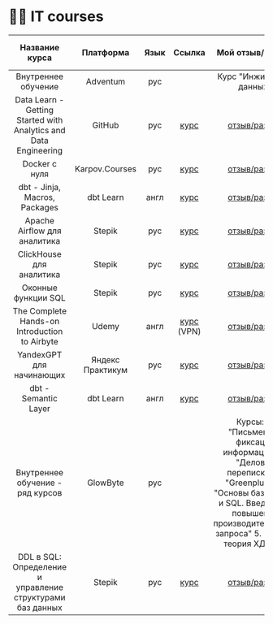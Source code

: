 # 👩‍💻 IT courses

| Название курса | Платформа | Язык | Ссылка | Мой отзыв/разбор | Мои решения/конспект |
| :--------------------: | :---------------------: | :---------------------------: | :---------------------: | :---------------------------: | :---------------------------: |
| Внутреннее обучение  |	Adventum | рус |  | Курс "Инжиниринг данных" |  |
| Data Learn - Getting Started with Analytics and Data Engineering |	GitHub | рус | [курс](https://github.com/Data-Learn/data-engineering/blob/master/DE%20-%20101%20Guide.md) | [отзыв/разбор](https://t.me/diary_musician_analyst/351) | [мои решения](https://github.com/Malakhova-Natalya/Data_Learn) |
| Docker с нуля | Karpov.Courses | рус | [курс](https://karpov.courses/docker?_gl=1*ueot3m*_ga*ODc5ODgxODYzLjE3MDU1Njc1MzE.*_ga_DZP7KEXCQQ*MTcwNzcyMTkwNC40NC4xLjE3MDc3MjE5MTcuNDcuMC4w) | [отзыв/разбор](https://github.com/Malakhova-Natalya/IT_courses/blob/main/all_courses/Docker%20с%20нуля/final_opinion.md) |  |
| dbt - Jinja, Macros, Packages | dbt Learn | англ | [курс](https://courses.getdbt.com/courses/take/jinja-macros-packages/texts/30200737-welcome) | [отзыв/разбор](https://github.com/Malakhova-Natalya/IT_courses/blob/main/all_courses/Jinja%2C%20Macros%2C%20Packages/final_opinion.md) |  |
| Apache Airflow для аналитика | Stepik | рус | [курс](https://stepik.org/course/99527/syllabus) | [отзыв/разбор](https://github.com/Malakhova-Natalya/IT_courses/blob/main/all_courses/Apache%20Airflow%20для%20аналитика/final_opinion.md) | [мои решения](https://github.com/Malakhova-Natalya/IT_courses/tree/main/all_courses/Apache%20Airflow%20для%20аналитика) |
| ClickHouse для аналитика | Stepik | рус | [курс](https://stepik.org/course/100210/syllabus) | [отзыв/разбор](https://github.com/Malakhova-Natalya/IT_courses/blob/main/all_courses/ClickHouse%20для%20аналитика/final_opinion.md) | [мои решения](https://github.com/Malakhova-Natalya/IT_courses/tree/main/all_courses/ClickHouse%20для%20аналитика) |
| Оконные функции SQL | Stepik | рус | [курс](https://stepik.org/course/95367/syllabus) | [отзыв/разбор](https://github.com/Malakhova-Natalya/IT_courses/blob/main/all_courses/Оконные%20функции%20SQL/final_opinion.md) | [мои решения](https://github.com/Malakhova-Natalya/IT_courses/tree/main/all_courses/Оконные%20функции%20SQL) |
| The Complete Hands-on Introduction to Airbyte | Udemy | англ | [курс](https://www.udemy.com/course/the-complete-hands-on-introduction-to-airbyte/) (VPN) | [отзыв/разбор](https://github.com/Malakhova-Natalya/IT_courses/blob/main/all_courses/The%20Complete%20Hands-on%20Introduction%20to%20Airbyte/final_opinion.md) | [конспект](https://github.com/Malakhova-Natalya/IT_courses/tree/main/all_courses/The%20Complete%20Hands-on%20Introduction%20to%20Airbyte) |
| YandexGPT для начинающих | Яндекс Практикум | рус | [курс](https://practicum.yandex.ru/yandexgpt-beginner/?utm_source=referral&utm_medium=community&utm_campaign=tg_community_RF_common_Unde_b2c_Other_None_june-2024) | [отзыв/разбор](https://github.com/Malakhova-Natalya/IT_courses/tree/main/all_courses/YandexGPT%20для%20начинающих) |  |
| dbt - Semantic Layer | dbt Learn | англ | [курс](https://learn.getdbt.com/courses/semantic-layer) | [отзыв/разбор](https://github.com/Malakhova-Natalya/IT_courses/blob/main/all_courses/Semantic%20Layer/README.md) |  |
| Внутреннее обучение - ряд курсов | GlowByte | рус |  | Курсы: 1. "Письменная фиксация информации" 2. "Деловая переписка" 3. "Greenplum" 4. "Основы баз данных и SQL. Введение в повышение производительности запроса" 5. "Общая теория ХД и BI" |  |
| DDL в SQL: Определение и управление структурами баз данных | Stepik | рус | [курс](https://stepik.org/course/232192/syllabus) | [отзыв/разбор]() |  |







